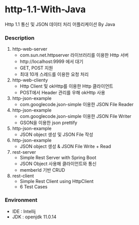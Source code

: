 # http-1.1-With-Java

Http 1.1 통신 및 JSON 데이터 처리 어플리케이션 By Java

### Description
1. http-web-server
    - com.sun.net.httpserver 라이브러리를 이용한 Http 서버
    - http://localhost:9999 에서 대기
    - GET, POST 지원
    - 최대 10개 스레드를 이용한 요청 처리
2. http-web-clienty
    - Http Client 및 okHttp를 이용한 Http 클라이언트 
    - POST에서 Header 관리를 우해 okHttp 사용
3. http-json-example
    - com.googlecode.json-simple 이용한 JSON File Reader
4. http-json-example
    - com.googlecode.json-simple 이용한 JSON File Writer
    - GSON을 이용한 json prettify
5. http-json-example
    - JSON object 생성 및 JSON File 작성
6. http-json-example
    - JSON object 생성 & JSON File Write + Read
7. rest-server
    - Simple Rest Server with Spring Boot
    - JSON Object 사용해 클라이언트와 통신
    - memberId 기반 CRUD
8. rest-client
    - Simple Rest Client using HttpClient
    - 6 Test Cases

### Environment
- IDE : Intellij
- JDK : openjdk 11.0.14 
